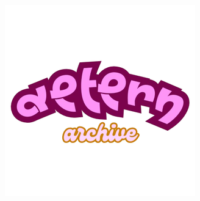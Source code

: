 
<div align="center">

<img src="public/assets/images/aetern-removebg-preview.png" alt="Image Description">
  

</div>
